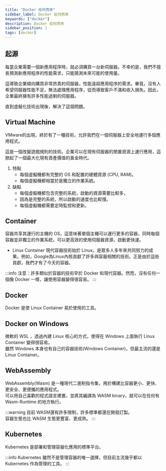 ```yaml
---
title: "Docker 從何而來"
sidebar_label: Docker 從何而來
keywords: ["docker"]
description: Docker 從何而來
sidebar_position: 1
tags: [docker]
---
```


## 起源
每當企業需要一個新應用程序時，就必須購買一台新伺服器。不幸的是，我們不擅長預測新應用程序的性能需求，只能猜測未來可能的使用量。

這導致企業傾向購買非常昂貴的伺服器，性能遠超應用程序的需求。畢竟，沒有人希望伺服器性能不足，無法處理應用程序，從而導致客戶不滿和收入損失。因此，企業最終擁有許多性能過剩的伺服器。

直到虛擬化技術出現後，解決了這個問題。

## Virtual Machine
VMware的出現，終於有了一種技術，允許我們在一個伺服器上安全地運行多個應用程式。

這是一個改變遊戲規則的技術。企業可以在現有伺服器的閒置資源上運行應用，這掀起了一個最大化現有資產價值的黃金時代。

1. 特點
   - 每個虛擬機都有完整的 OS 和配置的硬體資源 (CPU, RAM)。
   - 每個虛擬機都相當於是獨立的作業系統。
2. 缺點
   - 每個虛擬機都包含完整的系統，啟動的資源需要比較多，
   - 因為是完整的系統，所以啟動的速度也比較慢。
   - 每個虛擬機都需要定時監控和更新。

## Container
容器共享其運行的主機的 OS，這意味著單個主機可以運行更多的容器，同時每個容器並非獨立的作業系統，可以更高效的使用伺服器資源，啟動更快速。

- Linux Container
現代容器技術始於 Linux，是眾多人多年來共同努力的成果。例如，Google為Linux內核貢獻了許多與容器相關的技術。正是由於這些貢獻，我們才有了今天的容器。

:::info
注意：許多類似於容器的技術早於 Docker 和現代容器。然而，沒有任何一個像 Docker 一樣，讓使用容器變得很容易。
:::

## Docker
Docker 是使 Linux Container 易於使用的工具。

## Docker on Windows
微軟的 WSL ，透過內建 Linux 核心的方式，使得在 Windows 上面執行 Linux Container 變得很容易。  
雖然 Windows 本身也有自己的容器技術(Windows Container)，但最主流的還是 Linux Container。

## WebAssembly
WebAssembly(Wasm) 是一種現代二進制指令集，用於構建比容器更小、更快、更安全、更便攜的應用程式。  
可以用自己喜歡的程式語言建置，並將其編譯為 WASM binary，就可以在任何有 Wasm-Runtime 的地方執行。

:::warning
目前 WASM還有許多限制，許多標準都還在開發訂製。  
容器生態也比 WASM 生態更豐富、更成熟。
:::

## Kubernetes
Kubernetes 是部署和管理容器化應用的標準平台。

:::info
Kubernetes 雖然不是管理容器的唯一選擇，但目前主流幾乎都以 Kubernetes 作為管理的工具。
:::

